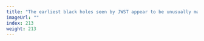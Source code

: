```yaml
---
title: "The earliest black holes seen by JWST appear to be unusually massive"
imageUrl: ""
index: 213
weight: 213
---
```

